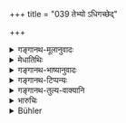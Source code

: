 +++
title = "039 तेभ्यो ऽधिगच्छेद्"

+++

<details><summary>गङ्गानथ-मूलानुवादः</summary>

Though his mind be already disciplined, he shall always learn discipline from them; the King with a disciplined mind never perishes.—(39).
</details>

<details><summary>मेधातिथिः</summary>

**तेभ्यः** विद्वद्ब्राह्मणेभ्यो वृद्धेभ्यः **विनयं** राजवृत्तम् **अधिगच्छेत्** शिक्षेत । **विनीतात्मा** । यद्य् अपि स्वयंबुद्ध्यापि विनीतो ऽर्थशास्त्रैर् वा, तथापि वृद्धोपदेशे यत्नवान् स्यात् । दृष्टकर्माणः शास्त्रज्ञेभ्यो निपुणतराः । अथ वा पाटवातिशयजननार्थं विनीतेनापि स्वभावतो वृद्धेभ्य आर्येभ्य आत्मा विनेयः । स्वभावशुद्धस्य सुवर्णस्य तेजःसंयोगादिनाधीयमानसंस्कारो विशुद्धतररूपवान् असौ दृश्यते । यस्य विनयाधानस्य फलं **न विनश्यतीति** ॥ ७.३९ ॥
</details>

<details><summary>गङ्गानथ-भाष्यानुवादः</summary>

The use of waiting upon elderly men is next described,

‘*From them*’—from the learned *Brāhmaṇas—‘he shall learn discipline*’—the proper kingly behaviour.

‘*Though his mind be already disciplined*’;—though he may be already disciplined by his own will, or by the proper study of political science,—yet he should carefully attend to the advice of elderly persons; because men with practical experience are better experts than those possessing only theoretical knowledge. Or even though highly trained, he shall train his mind under elderly qualified men, for the purpose of making his aptitude keener. Just as gold, even though pure by its nature, becomes purer and brighter to look at when it undergoes purification by being put in lire.

The reward of this discipline is that the King never perishes—(39)
</details>

<details><summary>गङ्गानथ-टिप्पन्यः</summary>

This verse is quoted in *Vīramitrodaya* (Rājanīti, p. 119), as
describing the results proceeding from doing what is prescribed in the
preceding verse; it adds the notes that ‘even though the king be already
well-disciplined, yet he should learn discipline further, for the
purpose of securing greater efficiency.’
</details>

<details><summary>गङ्गानथ-तुल्य-वाक्यानि</summary>

*Kāmandaka* (1.20).—‘Humility is synonymous with thorough control over
the senses. One possessing it becomes learned in the Śāstras.’

*Arthaśāstra* (8.34).—‘Punishment brings about security of life and
property only when it is based upon discipline. Discipline is of two
kinds—artificial and natural. Learning disciplines only such a man as
has his intelligence duly cultivated through service, listening to
teachings, carrying them in memory, and knowledge of reasonings and
arguments.’

*Śukranīti* (1.101).—‘Discipline is the chief thing for the king; this
comes through the dictates of Śāstra; it gives mastery over the senses.’
</details>

<details><summary>भारुचिः</summary>

विनयो हि द्विविधः- वाभाविकः आधेयश् च । शुश्रूषादिगुणयुक्तं च विद्या विनयति । अतो यद्य् अपि स्वभावतो विनीतात्मा भवेत्, तथाप्य् अभ्यासेन पाटवं जनयेत् । कस्मात् । पुनर् इयान् विनयाधाने यत्न आस्थीयते ॥ ७.३९ ॥

_येन-_
</details>

<details><summary>Bühler</summary>

039	Let him, though he may already be modest, constantly learn modesty from them; for a king who is modest never perishes.
</details>
